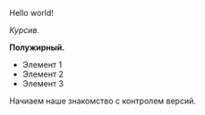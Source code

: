 Hello world!

*Курсив.*

**Полужирный.**

* Элемент 1
* Элемент 2
* Элемент 3

Начиаем наше знакомство с контролем версий.